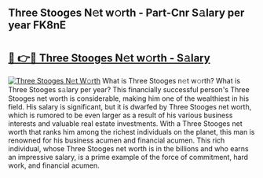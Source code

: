 ## Three Stooges N𝚎t w𝚘rth - Part-Cnr S𝚊lary per year FK8nE

# <h2><a href="http://gc168lh.nevu.top/?p=Three+Stooges">🔗 👉🔴 Three Stooges N𝚎t w𝚘rth - S𝚊lary</a></h2>

[![Three Stooges N𝚎t W𝚘rth](https://i.imgur.com/Oavwk0R.jpeg)](http://gc168lh.nevu.top/?p=Three+Stooges)
What is Three Stooges n𝚎t w𝚘rth? What is Three Stooges s𝚊lary per year?
This financially successful person's Three Stooges net worth is considerable, making him one of the wealthiest in his field. His salary is significant, but it is dwarfed by Three Stooges net worth, which is rumored to be even larger as a result of his various business interests and valuable real estate investments. With a Three Stooges net worth that ranks him among the richest individuals on the planet, this man is renowned for his business acumen and financial acumen. This rich individual, whose Three Stooges net worth is in the billions and who earns an impressive salary, is a prime example of the force of commitment, hard work, and financial acumen.
